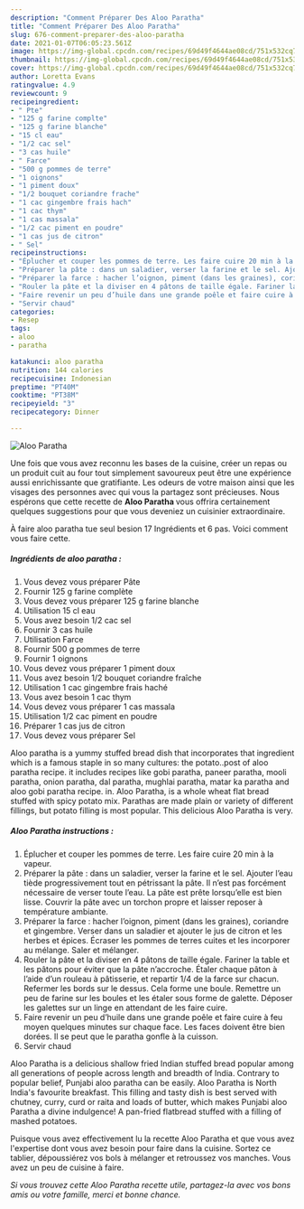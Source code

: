 ```yaml
---
description: "Comment Préparer Des Aloo Paratha"
title: "Comment Préparer Des Aloo Paratha"
slug: 676-comment-preparer-des-aloo-paratha
date: 2021-01-07T06:05:23.561Z
image: https://img-global.cpcdn.com/recipes/69d49f4644ae08cd/751x532cq70/aloo-paratha-photo-principale-de-la-recette.jpg
thumbnail: https://img-global.cpcdn.com/recipes/69d49f4644ae08cd/751x532cq70/aloo-paratha-photo-principale-de-la-recette.jpg
cover: https://img-global.cpcdn.com/recipes/69d49f4644ae08cd/751x532cq70/aloo-paratha-photo-principale-de-la-recette.jpg
author: Loretta Evans
ratingvalue: 4.9
reviewcount: 9
recipeingredient:
- " Pte"
- "125 g farine complte"
- "125 g farine blanche"
- "15 cl eau"
- "1/2 cac sel"
- "3 cas huile"
- " Farce"
- "500 g pommes de terre"
- "1 oignons"
- "1 piment doux"
- "1/2 bouquet coriandre frache"
- "1 cac gingembre frais hach"
- "1 cac thym"
- "1 cas massala"
- "1/2 cac piment en poudre"
- "1 cas jus de citron"
- " Sel"
recipeinstructions:
- "Éplucher et couper les pommes de terre. Les faire cuire 20 min à la vapeur."
- "Préparer la pâte : dans un saladier, verser la farine et le sel. Ajouter l’eau tiède progressivement tout en pétrissant la pâte. Il n’est pas forcément nécessaire de verser toute l’eau. La pâte est prête lorsqu’elle est bien lisse. Couvrir la pâte avec un torchon propre et laisser reposer à température ambiante."
- "Préparer la farce : hacher l’oignon, piment (dans les graines), coriandre et gingembre. Verser dans un saladier et ajouter le jus de citron et les herbes et épices. Écraser les pommes de terres cuites et les incorporer au mélange. Saler et mélanger."
- "Rouler la pâte et la diviser en 4 pâtons de taille égale. Fariner la table et les pâtons pour éviter que la pâte n’accroche. Étaler chaque pâton à l’aide d’un rouleau à pâtisserie, et repartir 1/4 de la farce sur chacun. Refermer les bords sur le dessus. Cela forme une boule. Remettre un peu de farine sur les boules et les étaler sous forme de galette. Déposer les galettes sur un linge en attendant de les faire cuire."
- "Faire revenir un peu d’huile dans une grande poêle et faire cuire à feu moyen quelques minutes sur chaque face. Les faces doivent être bien dorées. Il se peut que le paratha gonfle à la cuisson."
- "Servir chaud"
categories:
- Resep
tags:
- aloo
- paratha

katakunci: aloo paratha 
nutrition: 144 calories
recipecuisine: Indonesian
preptime: "PT40M"
cooktime: "PT38M"
recipeyield: "3"
recipecategory: Dinner

---
```



![Aloo Paratha](https://img-global.cpcdn.com/recipes/69d49f4644ae08cd/751x532cq70/aloo-paratha-photo-principale-de-la-recette.jpg)

Une fois que vous avez reconnu les bases de la cuisine, créer un repas ou un produit cuit au four tout simplement savoureux peut être une expérience aussi enrichissante que gratifiante. Les odeurs de votre maison ainsi que les visages des personnes avec qui vous la partagez sont précieuses. Nous espérons que cette recette de <strong> Aloo Paratha </strong> vous offrira certainement quelques suggestions pour que vous deveniez un cuisinier extraordinaire.

<!--inarticleads1-->

À faire aloo paratha tue seul besion 17 Ingrédients et 6 pas. Voici comment vous faire cette.

##### Ingrédients de aloo paratha :

1. Vous devez vous préparer  Pâte
1. Fournir 125 g farine complète
1. Vous devez vous préparer 125 g farine blanche
1. Utilisation 15 cl eau
1. Vous avez besoin 1/2 cac sel
1. Fournir 3 cas huile
1. Utilisation  Farce
1. Fournir 500 g pommes de terre
1. Fournir 1 oignons
1. Vous devez vous préparer 1 piment doux
1. Vous avez besoin 1/2 bouquet coriandre fraîche
1. Utilisation 1 cac gingembre frais haché
1. Vous avez besoin 1 cac thym
1. Vous devez vous préparer 1 cas massala
1. Utilisation 1/2 cac piment en poudre
1. Préparer 1 cas jus de citron
1. Vous devez vous préparer  Sel


Aloo paratha is a yummy stuffed bread dish that incorporates that ingredient which is a famous staple in so many cultures: the potato..post of aloo paratha recipe. it includes recipes like gobi paratha, paneer paratha, mooli paratha, onion paratha, dal paratha, mughlai paratha, matar ka paratha and aloo gobi paratha recipe. in. Aloo Paratha, is a whole wheat flat bread stuffed with spicy potato mix. Parathas are made plain or variety of different fillings, but potato filling is most popular. This delicious Aloo Paratha is very. 

<!--inarticleads2-->

##### Aloo Paratha instructions :

1. Éplucher et couper les pommes de terre. Les faire cuire 20 min à la vapeur.
1. Préparer la pâte : dans un saladier, verser la farine et le sel. Ajouter l’eau tiède progressivement tout en pétrissant la pâte. Il n’est pas forcément nécessaire de verser toute l’eau. La pâte est prête lorsqu’elle est bien lisse. Couvrir la pâte avec un torchon propre et laisser reposer à température ambiante.
1. Préparer la farce : hacher l’oignon, piment (dans les graines), coriandre et gingembre. Verser dans un saladier et ajouter le jus de citron et les herbes et épices. Écraser les pommes de terres cuites et les incorporer au mélange. Saler et mélanger.
1. Rouler la pâte et la diviser en 4 pâtons de taille égale. Fariner la table et les pâtons pour éviter que la pâte n’accroche. Étaler chaque pâton à l’aide d’un rouleau à pâtisserie, et repartir 1/4 de la farce sur chacun. Refermer les bords sur le dessus. Cela forme une boule. Remettre un peu de farine sur les boules et les étaler sous forme de galette. Déposer les galettes sur un linge en attendant de les faire cuire.
1. Faire revenir un peu d’huile dans une grande poêle et faire cuire à feu moyen quelques minutes sur chaque face. Les faces doivent être bien dorées. Il se peut que le paratha gonfle à la cuisson.
1. Servir chaud


Aloo Paratha is a delicious shallow fried Indian stuffed bread popular among all generations of people across length and breadth of India. Contrary to popular belief, Punjabi aloo paratha can be easily. Aloo Paratha is North India&#39;s favourite breakfast. This filling and tasty dish is best served with chutney, curry, curd or raita and loads of butter, which makes Punjabi aloo Paratha a divine indulgence! A pan-fried flatbread stuffed with a filling of mashed potatoes. 

<!--inarticleads1-->

<p>
Puisque vous avez effectivement lu la recette Aloo Paratha et que vous avez l'expertise dont vous avez besoin pour faire dans la cuisine. Sortez ce tablier, dépoussiérez vos bols à mélanger et retroussez vos manches. Vous avez un peu de cuisine à faire.
</p>

<p>
<i>Si vous trouvez cette Aloo Paratha recette utile, partagez-la avec vos bons amis ou votre famille, merci et bonne chance.</i>
</p>
